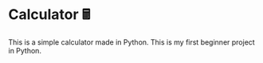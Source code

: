# Calculator 🖩
This is a simple calculator made in Python. This is my first beginner project in Python. 
